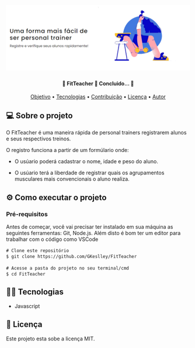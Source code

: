 <h1 align="center">
  <img alt="NextLevelWeek" title="#NextLevelWeek" src="./imgs/assets/banner.png" />
</h1>

<h4 align="center"> 
	🚧  FitTeacher 🚀 Concluido...  🚧
</h4>

<p align="center">
 <a href="#objetivo">Objetivo</a> •
 <a href="#tecnologias">Tecnologias</a> • 
 <a href="#contribuicao">Contribuição</a> • 
 <a href="#licenc-a">Licença</a> • 
 <a href="#autor">Autor</a>
</p>

## 💻 Sobre o projeto
<p style="center">O FitTeacher é uma maneira rápida de personal trainers registrarem alunos e seus respectivos treinos.</p>
<p style="center">O registro funciona a partir de um formúlario onde:</p>

- O usúario poderá cadastrar o nome, idade e peso do aluno.

- O usúario terá a liberdade de registrar quais os agrupamentos musculares mais convencionais o aluno realiza.
  
## ⚙ Como executar o projeto 

### Pré-requisitos
Antes de começar, você vai precisar ter instalado em sua máquina as seguintes ferramentas: Git, Node.js. Além disto é bom ter um editor para trabalhar com o código como VSCode

```
# Clone este repositório
$ git clone https://github.com/GKeslley/FitTeacher

# Acesse a pasta do projeto no seu terminal/cmd
$ cd FitTeacher
```

## 👨‍💻 Tecnologias

- Javascript

## 📝 Licença

Este projeto esta sobe a licença MIT.
